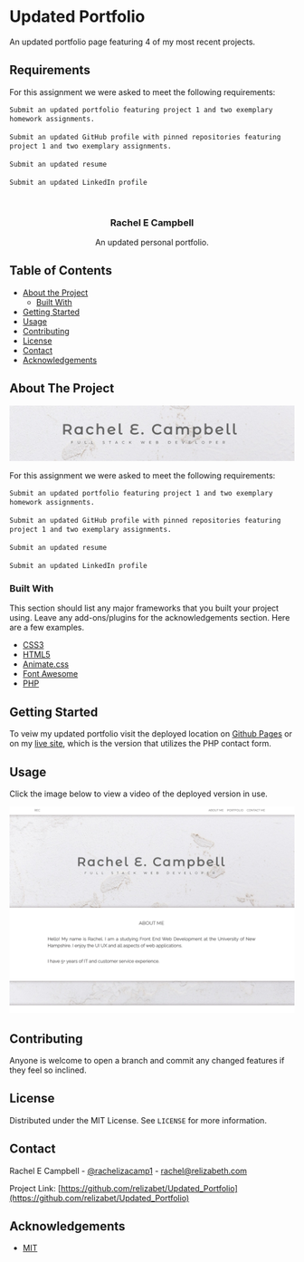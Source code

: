 # Updated Portfolio

An updated portfolio page featuring 4 of my most recent projects.

## Requirements

For this assignment we were asked to meet the following requirements:

    Submit an updated portfolio featuring project 1 and two exemplary homework assignments.

    Submit an updated GitHub profile with pinned repositories featuring project 1 and two exemplary assignments.

    Submit an updated resume

    Submit an updated LinkedIn profile

<!-- PROJECT LOGO -->
<br />
<p align="center">

  <h3 align="center">Rachel E Campbell</h3>

  <p align="center">
    An updated personal portfolio.
</p>

<!-- TABLE OF CONTENTS -->

## Table of Contents

- [About the Project](#about-the-project)
  - [Built With](#built-with)
- [Getting Started](#getting-started)
- [Usage](#usage)
- [Contributing](#contributing)
- [License](#license)
- [Contact](#contact)
- [Acknowledgements](#acknowledgements)

<!-- ABOUT THE PROJECT -->

## About The Project

![Header](Assets/header.png)

For this assignment we were asked to meet the following requirements:

    Submit an updated portfolio featuring project 1 and two exemplary homework assignments.

    Submit an updated GitHub profile with pinned repositories featuring project 1 and two exemplary assignments.

    Submit an updated resume

    Submit an updated LinkedIn profile

### Built With

This section should list any major frameworks that you built your project using. Leave any add-ons/plugins for the acknowledgements section. Here are a few examples.

- [CSS3](https://www.w3.org/Style/CSS/Overview.en.html)
- [HTML5](https://html.com/html5/)
- [Animate.css](https://animate.style/)
- [Font Awesome](https://fontawesome.com)
- [PHP](https://www.php.net/)

<!-- GETTING STARTED -->

## Getting Started

To veiw my updated portfolio visit the deployed location on [Github Pages](https://relizabet.github.io/Updated_Portfolio/) or on my [live site](https://relizabeth.com), which is the version that utilizes the PHP contact form.

## Usage

Click the image below to view a video of the deployed version in use.

[![In Use](Assets/about.png)](https://www.youtube.com/embed/IRGtSfRcAQc)

<!-- CONTRIBUTING -->

## Contributing

Anyone is welcome to open a branch and commit any changed features if they feel so inclined.

<!-- LICENSE -->

## License

Distributed under the MIT License. See `LICENSE` for more information.

<!-- CONTACT -->

## Contact

Rachel E Campbell - [@rachelizacamp1](https://twitter.com/rachelizacamp1) - rachel@relizabeth.com

Project Link: [https://github.com/relizabet/Updated_Portfolio](https://github.com/relizabet/Updated_Portfolio)

<!-- ACKNOWLEDGEMENTS -->

## Acknowledgements

- [MIT](https://mit-license.org/)
